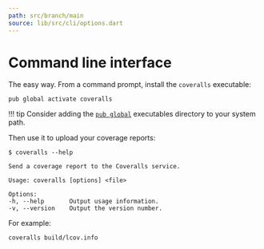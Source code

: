 ```yaml
---
path: src/branch/main
source: lib/src/cli/options.dart
---
```


# Command line interface
The easy way. From a command prompt, install the `coveralls` executable:

``` shell
pub global activate coveralls
```
!!! tip
	Consider adding the [`pub global`](https://dart.dev/tools/pub/cmd/pub-global) executables directory to your system path.

Then use it to upload your coverage reports:

``` shell
$ coveralls --help

Send a coverage report to the Coveralls service.

Usage: coveralls [options] <file>

Options:
-h, --help       Output usage information.
-v, --version    Output the version number.
```

For example:

``` shell
coveralls build/lcov.info
```
